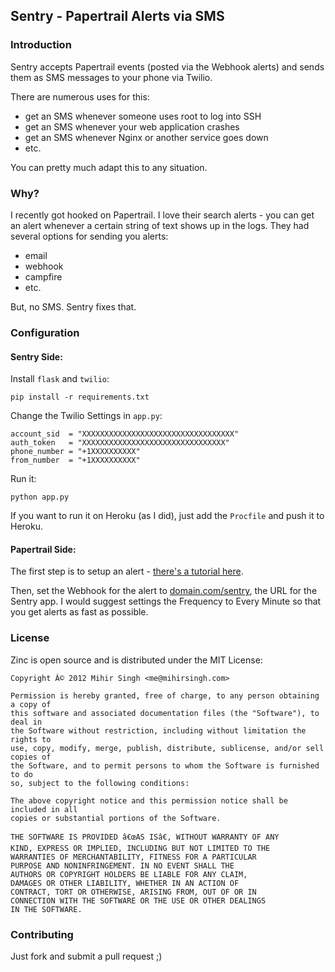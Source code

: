 ## Sentry - Papertrail Alerts via SMS

### Introduction

Sentry accepts Papertrail events (posted via the Webhook alerts) and sends them as SMS messages to your phone via Twilio.

There are numerous uses for this:

- get an SMS whenever someone uses root to log into SSH
- get an SMS whenever your web application crashes
- get an SMS whenever Nginx or another service goes down
- etc.

You can pretty much adapt this to any situation.

### Why?

I recently got hooked on Papertrail. I love their search alerts - you can get an alert whenever a certain string of text shows up in the logs. They had several options for sending you alerts: 

- email
- webhook
- campfire
- etc.

But, no SMS. Sentry fixes that.

### Configuration

#### Sentry Side:

Install `flask` and `twilio`:

    pip install -r requirements.txt

Change the Twilio Settings in `app.py`:

    account_sid  = "XXXXXXXXXXXXXXXXXXXXXXXXXXXXXXXXXX"
    auth_token   = "XXXXXXXXXXXXXXXXXXXXXXXXXXXXXXXX"
    phone_number = "+1XXXXXXXXXX"
    from_number  = "+1XXXXXXXXXX" 

Run it:

    python app.py

If you want to run it on Heroku (as I did), just add the `Procfile` and push it to Heroku.

#### Papertrail Side:

The first step is to setup an alert - [there's a tutorial here](http://help.papertrailapp.com/kb/how-it-works/alerts).

Then, set the Webhook for the alert to [domain.com/sentry](), the URL for the Sentry app. I would suggest settings the Frequency to Every Minute so that you get alerts as fast as possible.

### License
Zinc is open source and is distributed under the MIT License:

	Copyright Â© 2012 Mihir Singh <me@mihirsingh.com>

	Permission is hereby granted, free of charge, to any person obtaining a copy of 
	this software and associated documentation files (the "Software"), to deal in 
	the Software without restriction, including without limitation the rights to 
	use, copy, modify, merge, publish, distribute, sublicense, and/or sell copies of 
	the Software, and to permit persons to whom the Software is furnished to do 
	so, subject to the following conditions:

	The above copyright notice and this permission notice shall be included in all 
	copies or substantial portions of the Software.

	THE SOFTWARE IS PROVIDED â€œAS ISâ€, WITHOUT WARRANTY OF ANY 
	KIND, EXPRESS OR IMPLIED, INCLUDING BUT NOT LIMITED TO THE 
	WARRANTIES OF MERCHANTABILITY, FITNESS FOR A PARTICULAR 
	PURPOSE AND NONINFRINGEMENT. IN NO EVENT SHALL THE 
	AUTHORS OR COPYRIGHT HOLDERS BE LIABLE FOR ANY CLAIM, 
	DAMAGES OR OTHER LIABILITY, WHETHER IN AN ACTION OF 
	CONTRACT, TORT OR OTHERWISE, ARISING FROM, OUT OF OR IN 
	CONNECTION WITH THE SOFTWARE OR THE USE OR OTHER DEALINGS 
	IN THE SOFTWARE.
	
### Contributing
Just fork and submit a pull request ;)
